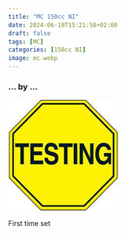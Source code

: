 ```yaml
---
title: "MC 150cc NI"
date: 2024-06-10T15:21:58+02:00
draft: false
tags: [MC]
categories: [150cc NI]
image: mc.webp
---
```

### ... by ...
![Nothing there](testing.jpg)

First time set